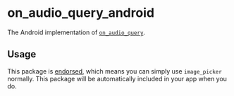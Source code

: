 # on_audio_query_android

The Android implementation of [`on_audio_query`][1].

## Usage

This package is [endorsed][2], which means you can simply use `image_picker`
normally. This package will be automatically included in your app when you do.

[1]: https://pub.dev/packages/on_audio_query
[2]: https://flutter.dev/docs/development/packages-and-plugins/developing-packages#endorsed-federated-plugin
